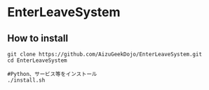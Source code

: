 # EnterLeaveSystem

## How to install
``` shell
git clone https://github.com/AizuGeekDojo/EnterLeaveSystem.git
cd EnterLeaveSystem

#Python、サービス等をインストール
./install.sh

```

